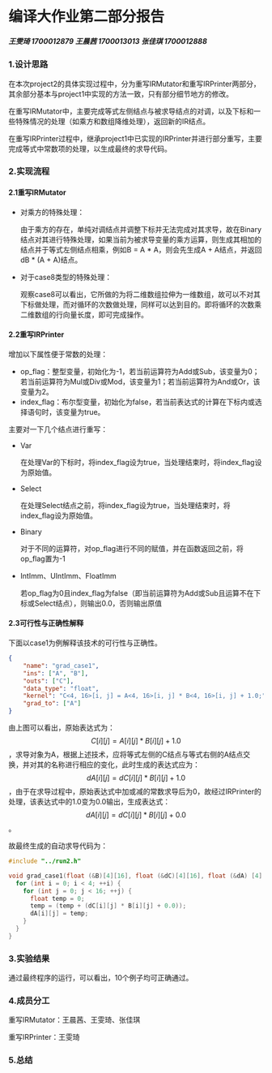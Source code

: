 # 编译大作业第二部分报告

##### 王雯琦 1700012879 王晨茜 1700013013 张佳琪 1700012888

### 1.设计思路

在本次project2的具体实现过程中，分为重写IRMutator和重写IRPrinter两部分，其余部分基本与project1中实现的方法一致，只有部分细节地方的修改。

在重写IRMutator中，主要完成等式左侧结点与被求导结点的对调，以及下标和一些特殊情况的处理（如乘方和数组降维处理），返回新的IR结点。

在重写IRPrinter过程中，继承project1中已实现的IRPrinter并进行部分重写，主要完成等式中常数项的处理，以生成最终的求导代码。

### 2.实现流程

#### 2.1重写IRMutator

- 对乘方的特殊处理：

  由于乘方的存在，单纯对调结点并调整下标并无法完成对其求导，故在Binary结点对其进行特殊处理，如果当前为被求导变量的乘方运算，则生成其相加的结点并于等式左侧结点相乘，例如B = A * A，则会先生成A + A结点，并返回dB * (A + A)结点。

- 对于case8类型的特殊处理：

  观察case8可以看出，它所做的为将二维数组拉伸为一维数组，故可以不对其下标做处理，而对循环的次数做处理，同样可以达到目的。即将循环的次数乘二维数组的行向量长度，即可完成操作。

#### 2.2重写IRPrinter

增加以下属性便于常数的处理：

- op_flag：整型变量，初始化为-1，若当前运算符为Add或Sub，该变量为0；若当前运算符为Mul或Div或Mod，该变量为1；若当前运算符为And或Or，该变量为2。
- index_flag：布尔型变量，初始化为false，若当前表达式的计算在下标内或选择语句时，该变量为true。

主要对一下几个结点进行重写：

- Var

  在处理Var的下标时，将index_flag设为true，当处理结束时，将index_flag设为原始值。

- Select

  在处理Select结点之前，将index_flag设为true，当处理结束时，将index_flag设为原始值。

- Binary

  对于不同的运算符，对op_flag进行不同的赋值，并在函数返回之前，将op_flag置为-1

- IntImm、UIntImm、FloatImm

  若op_flag为0且index_flag为false（即当前运算符为Add或Sub且运算不在下标或Select结点），则输出0.0，否则输出原值

#### 2.3可行性与正确性解释

下面以case1为例解释该技术的可行性与正确性。

```json
{
    "name": "grad_case1",
    "ins": ["A", "B"],
    "outs": ["C"],
    "data_type": "float",
    "kernel": "C<4, 16>[i, j] = A<4, 16>[i, j] * B<4, 16>[i, j] + 1.0;",
    "grad_to": ["A"]
}
```

由上图可以看出，原始表达式为：$$C[i][j] = A[i][j]*B[i][j] + 1.0$$，求导对象为A，根据上述技术，应将等式左侧的C结点与等式右侧的A结点交换，并对其的名称进行相应的变化，此时生成的表达式应为：$$dA[i][j] = dC[i][j]*B[i][j] + 1.0$$，由于在求导过程中，原始表达式中加或减的常数求导后为0，故经过IRPrinter的处理，该表达式中的1.0变为0.0输出，生成表达式：$$dA[i][j] = dC[i][j]*B[i][j] + 0.0$$。

故最终生成的自动求导代码为：

```c++
#include "../run2.h"

void grad_case1(float (&B)[4][16], float (&dC)[4][16], float (&dA) [4][16]) {
  for (int i = 0; i < 4; ++i) {
    for (int j = 0; j < 16; ++j) {
      float temp = 0;
      temp = (temp + (dC[i][j] * B[i][j] + 0.0));
      dA[i][j] = temp;
    }
  }
}
```

### 3.实验结果

通过最终程序的运行，可以看出，10个例子均可正确通过。

### 4.成员分工

重写IRMutator：王晨茜、王雯琦、张佳琪

重写IRPrinter：王雯琦

### 5.总结


